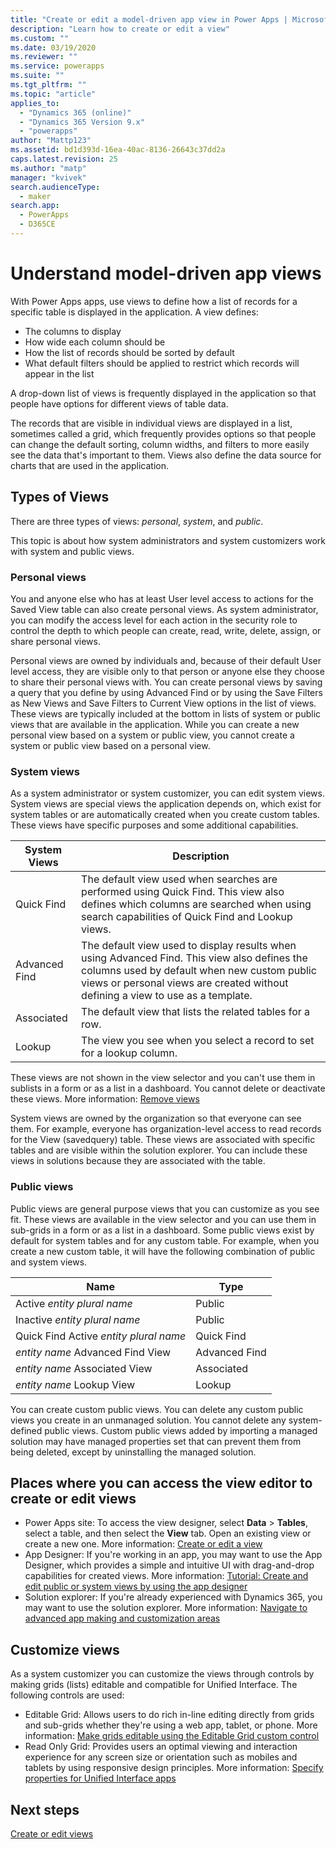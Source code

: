 ```yaml
---
title: "Create or edit a model-driven app view in Power Apps | MicrosoftDocs"
description: "Learn how to create or edit a view"
ms.custom: ""
ms.date: 03/19/2020
ms.reviewer: ""
ms.service: powerapps
ms.suite: ""
ms.tgt_pltfrm: ""
ms.topic: "article"
applies_to: 
  - "Dynamics 365 (online)"
  - "Dynamics 365 Version 9.x"
  - "powerapps"
author: "Mattp123"
ms.assetid: bd1d393d-16ea-40ac-8136-26643c37dd2a
caps.latest.revision: 25
ms.author: "matp"
manager: "kvivek"
search.audienceType: 
  - maker
search.app: 
  - PowerApps
  - D365CE
---
```

# Understand model-driven app views

<a name="BKMK_CreatingAndEditingViews"></a>   

With Power Apps apps, use views to define how a list of records for a specific table is displayed in the application. A view defines:

- The columns to display
- How wide each column should be
- How the list of records should be sorted by default
- What default filters should be applied to restrict which records will appear in the list

A drop-down list of views is frequently displayed in the application so that people have options for different views of table data.

The records that are visible in individual views are displayed in a list, sometimes called a grid, which frequently provides options so that people can change the default sorting, column widths, and filters to more easily see the data that's important to them. Views also define the data source for charts that are used in the application.  
  
## Types of Views  
  
There are three types of views: *personal*, *system*, and *public*.

This topic is about how system administrators and system customizers work with system and public views. 
  
### Personal views  
  
 You and anyone else who has at least User level access to actions for the Saved View table can also create personal views. As system administrator, you can modify the access level for each action in the security role to control the depth to which people can create, read, write, delete, assign, or share personal views.

Personal views are owned by individuals and, because of their default User level access, they are visible only to that person or anyone else they choose to share their personal views with. You can create personal views by saving a query that you define by using Advanced Find or by using the Save Filters as New Views and Save Filters to Current View options in the list of views. These views are typically included at the bottom in lists of system or public views that are available in the application. While you can create a new personal view based on a system or public view, you cannot create a system or public view based on a personal view.
  
### System views
As a system administrator or system customizer, you can edit system views. System views are special views the application depends on, which exist for system tables or are automatically created when you create custom tables. These views have specific purposes and some additional capabilities. 


|System Views  |Description  |
|---------|---------|
|Quick Find     | The default view used when searches are performed using Quick Find. This view also defines which columns are searched when using search capabilities of Quick Find and Lookup views.        |
|Advanced Find     |  The default view used to display results when using Advanced Find. This view also defines the columns used by default when new custom public views or personal views are created without defining a view to use as a template.       |
|Associated     |  The default view that lists the related tables for a row.       |
|Lookup     | The view you see when you select a record to set for a lookup column.        |

These views are not shown in the view selector and you can't use them in sublists in a form or as a list in a dashboard. You cannot delete or deactivate these views. More information: [Remove views](remove-views.md)

System views are owned by the organization so that everyone can see them. For example, everyone has organization-level access to read records for the View (savedquery) table. These views are associated with specific tables and are visible within the solution explorer. You can include these views in solutions because they are associated with the table.

### Public views

Public views are general purpose views that you can customize as you see fit. These views are available in the view selector and you can use them in sub-grids in a form or as a list in a dashboard. Some public views exist by default for system tables and for any custom table. For example, when you create a new custom table, it will have the following combination of public and system views.


|Name  |Type  |
|---------|---------|
|Active *entity plural name*     |  Public       |
|Inactive *entity plural name*    |  Public       |
|Quick Find Active *entity plural name*     | Quick Find        |
|*entity name* Advanced Find View     | Advanced Find        |
|*entity name* Associated View     |  Associated       |
|*entity name* Lookup View     | Lookup        |

You can create custom public views. You can delete any custom public views you create in an unmanaged solution. You cannot delete any system-defined public views. Custom public views added by importing a managed solution may have managed properties set that can prevent them from being deleted, except by uninstalling the managed solution.

## Places where you can access the view editor to create or edit views

- Power Apps site: To access the view designer, select **Data** > **Tables**, select a table, and then select the **View** tab. Open an existing view or create a new one. More information: [Create or edit a view](create-and-edit-views.md)
- App Designer: If you're working in an app, you may want to use the App Designer, which provides a simple and intuitive UI with drag-and-drop capabilities for created views. More information: [Tutorial: Create and edit public or system views by using the app designer](create-edit-views-app-designer.md)
- Solution explorer: If you're already experienced with Dynamics 365, you may want to use the solution explorer. More information: [Navigate to advanced app making and customization areas](advanced-navigation.md#solution-explorer)
 
## Customize views

As a system customizer you can customize the views through controls by making grids (lists) editable and compatible for Unified Interface. The following controls are used:

- Editable Grid: Allows users to do rich in-line editing directly from grids and sub-grids whether they're using a web app, tablet, or phone. More information: [Make grids editable using the Editable Grid custom control](make-grids-lists-editable-custom-control.md)
- Read Only Grid: Provides users an optimal viewing and interaction experience for any screen size or orientation such as mobiles and tablets by using responsive design principles. More information: [Specify properties for Unified Interface apps](specify-properties-for-unified-interface-apps.md)

## Next steps

[Create or edit views](create-and-edit-views.md)
